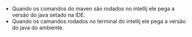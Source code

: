 - Quando os comandos do maven são rodados no intellij ele pega a versão do java setado na IDE.
-  Quando os camandos rodados no terminal do intellij ele pega a versão do java do ambiente.